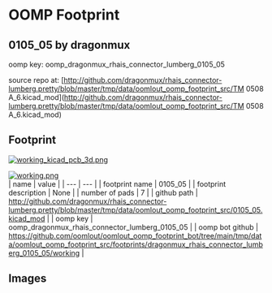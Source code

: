 # OOMP Footprint  
## 0105_05  by dragonmux  
  
oomp key: oomp_dragonmux_rhais_connector_lumberg_0105_05  
  
source repo at: [http://github.com/dragonmux/rhais_connector-lumberg.pretty/blob/master/tmp/data/oomlout_oomp_footprint_src/TM 0508 A_6.kicad_mod](http://github.com/dragonmux/rhais_connector-lumberg.pretty/blob/master/tmp/data/oomlout_oomp_footprint_src/TM 0508 A_6.kicad_mod)  
## Footprint  
  
[![working_kicad_pcb_3d.png](working_kicad_pcb_3d_600.png)](working_kicad_pcb_3d.png)  
  
[![working.png](working_600.png)](working.png)  
| name | value | 
| --- | --- | 
| footprint name | 0105_05 | 
| footprint description | None | 
| number of pads | 7 | 
| github path | http://github.com/dragonmux/rhais_connector-lumberg.pretty/blob/master/tmp/data/oomlout_oomp_footprint_src/0105_05.kicad_mod | 
| oomp key | oomp_dragonmux_rhais_connector_lumberg_0105_05 | 
| oomp bot github | https://github.com/oomlout/oomlout_oomp_footprint_bot/tree/main/tmp/data/oomlout_oomp_footprint_src/footprints/dragonmux_rhais_connector_lumberg_0105_05/working | 
## Images  
